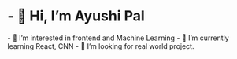 <h1>- 👋 Hi, I’m  Ayushi Pal
  </h1>
- 👀 I’m interested in frontend and Machine Learning
- 🌱 I’m currently learning React, CNN
- 💞️ I’m looking for real world project.



<!---
palayushi293/palayushi293 is a ✨ special ✨ repository because its `README.md` (this file) appears on your GitHub profile.
You can click the Preview link to take a look at your changes.
--->
